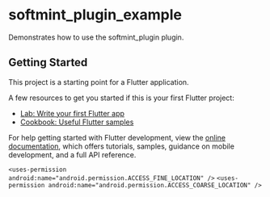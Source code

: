 # softmint_plugin_example

Demonstrates how to use the softmint_plugin plugin.

## Getting Started

This project is a starting point for a Flutter application.

A few resources to get you started if this is your first Flutter project:

- [Lab: Write your first Flutter app](https://docs.flutter.dev/get-started/codelab)
- [Cookbook: Useful Flutter samples](https://docs.flutter.dev/cookbook)

For help getting started with Flutter development, view the
[online documentation](https://docs.flutter.dev/), which offers tutorials,
samples, guidance on mobile development, and a full API reference.


`<uses-permission android:name="android.permission.ACCESS_FINE_LOCATION" />`
`<uses-permission android:name="android.permission.ACCESS_COARSE_LOCATION" />`
